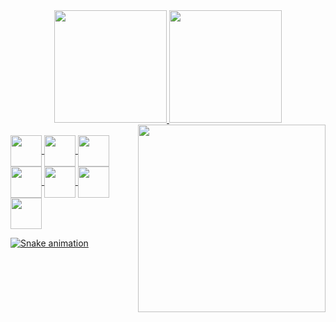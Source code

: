 <div align="center">
 <a href="https://github.com/ViniciusFerreira55"> 
  <img height="180em" src="https://github-readme-stats.vercel.app/api?username=kaliIinux&show_icons=true&theme=dark&include_all_commits=true&count_private=true"/>
  <img height="180em" src="https://github-readme-stats.vercel.app/api/top-langs/?username=kaliIinux&layout=compact&langs_count=7&theme=dark"/>
 </div>
<img src = "chainsaw.gif" width = "300px" align = "right">

<div style="display: inline_block"><br>
  
  <img align="center" height="50" width="50" img src="https://cdn.jsdelivr.net/gh/devicons/devicon/icons/java/java-original.svg" />
  <img align="center" height="50" width="50" img src="https://cdn.jsdelivr.net/gh/devicons/devicon/icons/python/python-original.svg" />
  <img align="center" height="50" width="50" img src="https://cdn.jsdelivr.net/gh/devicons/devicon/icons/html5/html5-original.svg" />
  <img align="center" height="50" wdth="50" img src="https://cdn.jsdelivr.net/gh/devicons/devicon/icons/css3/css3-original.svg" />
  <img align="center" height="50" wdth="50" img src="https://cdn.jsdelivr.net/gh/devicons/devicon/icons/arduino/arduino-original.svg" />
  <img align="center" height="50" wdth="50" img src="https://cdn.jsdelivr.net/gh/devicons/devicon/icons/vscode/vscode-original.svg" />
  <img align="center" height="50" wth="50" img src="https://cdn.jsdelivr.net/gh/devicons/devicon/icons/github/github-original.svg" />
  
 </div>

![Snake animation](https://github.com/UT0P1C/UT0P1C/blob/output/github-contribution-grid-snake.svg)
